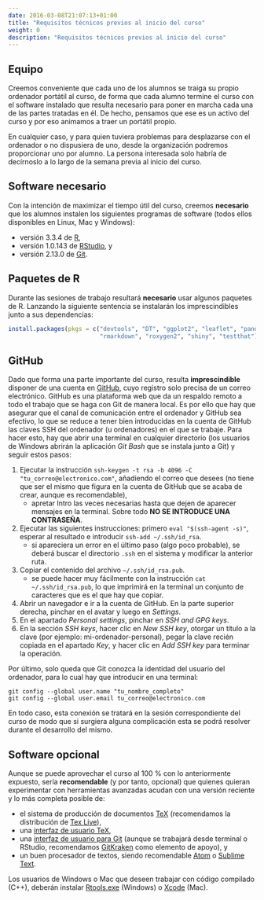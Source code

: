 ```yaml
---
date: 2016-03-08T21:07:13+01:00
title: "Requisitos técnicos previos al inicio del curso"
weight: 0
description: "Requisitos técnicos previos al inicio del curso"
---
```


## Equipo

Creemos conveniente que cada uno de los alumnos se traiga su propio ordenador portátil al curso, de forma que cada alumno termine el curso con el software instalado que resulta necesario para poner en marcha cada una de las partes tratadas en él. De hecho, pensamos que ese es un activo del curso y por eso animamos a traer un portátil propio.

En cualquier caso, y para quien tuviera problemas para desplazarse con el ordenador o no dispusiera de uno, desde la organización podremos proporcionar uno por alumno. La persona interesada solo habría de decírnoslo a lo largo de la semana previa al inicio del curso.

## Software necesario

Con la intención de maximizar el tiempo útil del curso, creemos **necesario** que los alumnos instalen los siguientes programas de software (todos ellos disponibles en Linux, Mac y Windows):

- versión 3.3.4 de [R](https://cran.r-project.org/),
- versión 1.0.143 de [RStudio](https://www.rstudio.com/products/rstudio/download/), y
- versión 2.13.0 de [Git](https://git-scm.com/downloads).

## Paquetes de R

Durante las sesiones de trabajo resultará **necesario** usar algunos paquetes de R. Lanzando la siguiente sentencia se instalarán los imprescindibles junto a sus dependencias:

```r
install.packages(pkgs = c("devtools", "DT", "ggplot2", "leaflet", "pander", "plotly",
                          "rmarkdown", "roxygen2", "shiny", "testthat"))
```

## GitHub

Dado que forma una parte importante del curso, resulta **imprescindible** disponer de una cuenta en [GitHub](https://github.com/), cuyo registro solo precisa de un correo electrónico. GitHub es una plataforma web que da un respaldo remoto a todo el trabajo que se haga con Git de manera local. Es por ello que hay que asegurar que el canal de comunicación entre el ordenador y GitHub sea efectivo, lo que se reduce a tener bien introducidas en la cuenta de GitHub las claves SSH del ordenador (u ordenadores) en el que se trabaje. Para hacer esto, hay que abrir una terminal en cualquier directorio (los usuarios de Windows abrirán la aplicación *Git Bash* que se instala junto a Git) y seguir estos pasos:

1. Ejecutar la instrucción `ssh-keygen -t rsa -b 4096 -C "tu_correo@electronico.com"`, añadiendo el correo que desees (no tiene que ser el mismo que figura en la cuenta de GitHub que se acaba de crear, aunque es recomendable),
    - apretar Intro las veces necesarias hasta que dejen de aparecer mensajes en la terminal. Sobre todo **NO SE INTRODUCE UNA CONTRASEÑA**.
2. Ejecutar las siguientes instrucciones: primero `eval "$(ssh-agent -s)"`, esperar al resultado e introducir `ssh-add ~/.ssh/id_rsa`.
    - si apareciera un error en el último paso (algo poco probable), se deberá buscar el directorio `.ssh` en el sistema y modificar la anterior ruta.
3. Copiar el contenido del archivo `~/.ssh/id_rsa.pub`.
    - se puede hacer muy fácilmente con la instrucción `cat ~/.ssh/id_rsa.pub`, lo que imprimirá en la terminal un conjunto de caracteres que es el que hay que copiar.
4. Abrir un navegador e ir a la cuenta de GitHub. En la parte superior derecha, pinchar en el avatar y luego en *Settings*.
5. En el apartado *Personal settings*, pinchar en *SSH and GPG keys*.
6. En la sección *SSH keys*, hacer clic en *New SSH key*, otorgar un título a la clave (por ejemplo: mi-ordenador-personal), pegar la clave recién copiada en el apartado *Key*, y hacer clic en *Add SSH key* para terminar la operación.


Por último, solo queda que Git conozca la identidad del usuario del ordenador, para lo cual hay que introducir en una terminal:
```
git config --global user.name "tu_nombre_completo"
git config --global user.email tu_correo@electronico.com
```

En todo caso, esta conexión se tratará en la sesión correspondiente del curso de modo que si surgiera alguna complicación esta se podrá resolver durante el desarrollo del mismo.

## Software opcional

Aunque se puede aprovechar el curso al 100 % con lo anteriormente expuesto, sería **recomendable** (y por tanto, opcional) que quienes quieran experimentar con herramientas avanzadas acudan con una versión reciente y lo más completa posible de:

- el sistema de producción de documentos [TeX](https://es.wikipedia.org/wiki/TeX) (recomendamos la distribución de [Tex Live](https://tug.org/texlive/acquire-netinstall.html)),
- una [interfaz de usuario TeX](http://www.texstudio.org/),
- una [interfaz de usuario para Git](https://git-scm.com/downloads/guis) (aunque se trabajará desde terminal o RStudio, recomendamos [GitKraken](https://www.gitkraken.com/download) como elemento de apoyo), y
- un buen procesador de textos, siendo recomendable [Atom](https://atom.io/) o [Sublime Text](https://www.sublimetext.com/).

Los usuarios de Windows o Mac que deseen trabajar con código compilado (C++), deberán instalar [Rtools.exe](https://cran.r-project.org/bin/windows/Rtools/Rtools34.exe) (Windows) o [Xcode](https://developer.apple.com/xcode/) (Mac).
